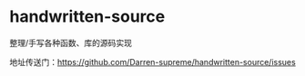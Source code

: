 # handwritten-source
整理/手写各种函数、库的源码实现

地址传送门：https://github.com/Darren-supreme/handwritten-source/issues
